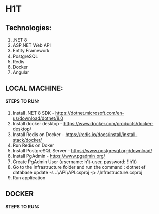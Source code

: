 # H1T

## Technologies:
1. .NET 8
2. ASP.NET Web API
3. Entity Framework
4. PostgreSQL
5. Redis
6. Docker
7. Angular

## LOCAL MACHINE:

#### STEPS TO RUN:
1. Install .NET 8 SDK - https://dotnet.microsoft.com/en-us/download/dotnet/8.0
2. Install docker desktop - https://www.docker.com/products/docker-desktop/
3. Install Redis on Docker - https://redis.io/docs/install/install-stack/docker/
4. Run Redis on Doker
5. Install PostgreSQL Server - https://www.postgresql.org/download/
6. Install PgAdmin - https://www.pgadmin.org/
7. Create PgAdmin User (username: h1t-user, password: !!h1t)
8. Go to the Infrastructure folder and run the command : dotnet ef database update -s ..\API\API.csproj -p .\Infrastructure.csproj
9. Run application

## DOCKER
#### STEPS TO RUN:
